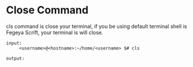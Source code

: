 # Close Command

cls command is close your terminal, if you be using default terminal shell is Fegeya Scrift, your terminal is will
close.

```
input:
     <username>@<hostname>:~/home/<username> $# cls

output:
```
